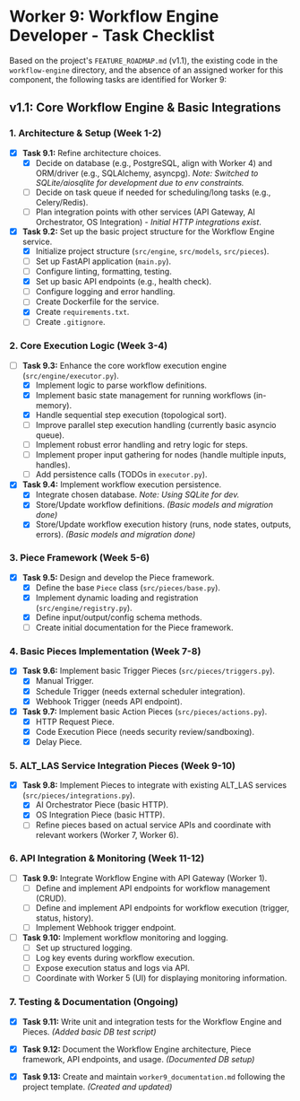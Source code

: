 # Worker 9: Workflow Engine Developer - Task Checklist

Based on the project's `FEATURE_ROADMAP.md` (v1.1), the existing code in the `workflow-engine` directory, and the absence of an assigned worker for this component, the following tasks are identified for Worker 9:

## v1.1: Core Workflow Engine & Basic Integrations

### 1. Architecture & Setup (Week 1-2)
- [x] **Task 9.1:** Refine architecture choices.
    - [x] Decide on database (e.g., PostgreSQL, align with Worker 4) and ORM/driver (e.g., SQLAlchemy, asyncpg). *Note: Switched to SQLite/aiosqlite for development due to env constraints.*
    - [ ] Decide on task queue if needed for scheduling/long tasks (e.g., Celery/Redis).
    - [ ] Plan integration points with other services (API Gateway, AI Orchestrator, OS Integration) - *Initial HTTP integrations exist*. 
- [x] **Task 9.2:** Set up the basic project structure for the Workflow Engine service.
    - [x] Initialize project structure (`src/engine`, `src/models`, `src/pieces`).
    - [ ] Set up FastAPI application (`main.py`).
    - [ ] Configure linting, formatting, testing.
    - [x] Set up basic API endpoints (e.g., health check).
    - [ ] Configure logging and error handling.
    - [ ] Create Dockerfile for the service.
    - [x] Create `requirements.txt`.
    - [ ] Create `.gitignore`.

### 2. Core Execution Logic (Week 3-4)
- [ ] **Task 9.3:** Enhance the core workflow execution engine (`src/engine/executor.py`).
    - [x] Implement logic to parse workflow definitions.
    - [x] Implement basic state management for running workflows (in-memory).
    - [x] Handle sequential step execution (topological sort).
    - [ ] Improve parallel step execution handling (currently basic asyncio queue).
    - [ ] Implement robust error handling and retry logic for steps.
    - [ ] Implement proper input gathering for nodes (handle multiple inputs, handles).
    - [ ] Add persistence calls (TODOs in `executor.py`).
- [x] **Task 9.4:** Implement workflow execution persistence.
    - [x] Integrate chosen database. *Note: Using SQLite for dev.*
    - [x] Store/Update workflow definitions. *(Basic models and migration done)*
    - [x] Store/Update workflow execution history (runs, node states, outputs, errors). *(Basic models and migration done)*

### 3. Piece Framework (Week 5-6)
- [x] **Task 9.5:** Design and develop the Piece framework.
    - [x] Define the base `Piece` class (`src/pieces/base.py`).
    - [x] Implement dynamic loading and registration (`src/engine/registry.py`).
    - [x] Define input/output/config schema methods.
    - [ ] Create initial documentation for the Piece framework.

### 4. Basic Pieces Implementation (Week 7-8)
- [x] **Task 9.6:** Implement basic Trigger Pieces (`src/pieces/triggers.py`).
    - [x] Manual Trigger.
    - [x] Schedule Trigger (needs external scheduler integration).
    - [x] Webhook Trigger (needs API endpoint).
- [x] **Task 9.7:** Implement basic Action Pieces (`src/pieces/actions.py`).
    - [x] HTTP Request Piece.
    - [x] Code Execution Piece (needs security review/sandboxing).
    - [x] Delay Piece.

### 5. ALT_LAS Service Integration Pieces (Week 9-10)
- [x] **Task 9.8:** Implement Pieces to integrate with existing ALT_LAS services (`src/pieces/integrations.py`).
    - [x] AI Orchestrator Piece (basic HTTP).
    - [x] OS Integration Piece (basic HTTP).
    - [ ] Refine pieces based on actual service APIs and coordinate with relevant workers (Worker 7, Worker 6).

### 6. API Integration & Monitoring (Week 11-12)
- [ ] **Task 9.9:** Integrate Workflow Engine with API Gateway (Worker 1).
    - [ ] Define and implement API endpoints for workflow management (CRUD).
    - [ ] Define and implement API endpoints for workflow execution (trigger, status, history).
    - [ ] Implement Webhook trigger endpoint.
- [ ] **Task 9.10:** Implement workflow monitoring and logging.
    - [ ] Set up structured logging.
    - [ ] Log key events during workflow execution.
    - [ ] Expose execution status and logs via API.
    - [ ] Coordinate with Worker 5 (UI) for displaying monitoring information.

### 7. Testing & Documentation (Ongoing)
- [x] **Task 9.11:** Write unit and integration tests for the Workflow Engine and Pieces. *(Added basic DB test script)*
- [x] **Task 9.12:** Document the Workflow Engine architecture, Piece framework, API endpoints, and usage. *(Documented DB setup)*
- [x] **Task 9.13:** Create and maintain `worker9_documentation.md` following the project template. *(Created and updated)*

